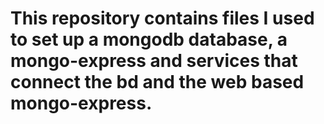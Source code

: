 # This repository contains files I used to set up a mongodb database, a mongo-express and services that connect the bd and the web based mongo-express.

